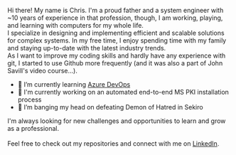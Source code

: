Hi there! My name is Chris. I'm a proud father and a system engineer with ~10 years of experience in that profession, though, I am working, playing, and learning with computers for my whole life.<br />
I specialize in designing and implementing efficient and scalable solutions for complex systems. In my free time, I enjoy spending time with my family and staying up-to-date with the latest industry trends.<br />
As I want to improve my coding skills and hardly have any experience with git, I started to use Github more frequently (and it was also a part of John Savill's video course...). 

- 🌱 I’m currently learning [Azure DevOps](https://learn.microsoft.com/en-us/azure/devops/user-guide/what-is-azure-devops?view=azure-devops)
- 🔭 I'm currently working on an automated end-to-end MS PKI installation process
- 🤔 I’m banging my head on defeating Demon of Hatred in Sekiro

I'm always looking for new challenges and opportunities to learn and grow as a professional.<br />
<br />
Feel free to check out my repositories and connect with me on [LinkedIn](https://www.linkedin.com/in/christopher-ehrit/).
<!--
**ehrit/ehrit** is a ✨ _special_ ✨ repository because its `README.md` (this file) appears on your GitHub profile.

Here are some ideas to get you started:

- 🔭 I’m currently working on ...
- 🌱 I’m currently learning ...
- 👯 I’m looking to collaborate on ...
- 🤔 I’m looking for help with ...
- 💬 Ask me about ...
- 📫 How to reach me: ...
- 😄 Pronouns: ...
- ⚡ Fun fact: ...
-->
